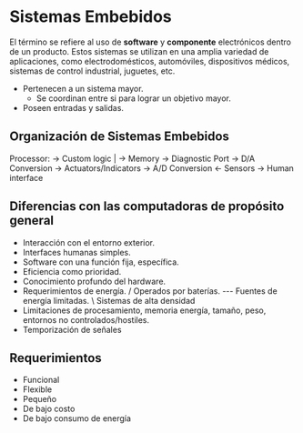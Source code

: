 # Sistemas Embebidos

El término se refiere al uso de **software** y **componente** electrónicos dentro de un producto. Estos sistemas se utilizan en una amplia variedad de aplicaciones, como electrodomésticos, automóviles, dispositivos médicos, sistemas de control industrial, juguetes, etc.

- Pertenecen a un sistema mayor.
  - Se coordinan entre si para lograr un objetivo mayor.
- Poseen entradas y salidas.

## Organización de Sistemas Embebidos

Processor:
-> Custom logic
|
-> Memory
-> Diagnostic Port
-> D/A Conversion -> Actuators/Indicators
-> A/D Conversion <- Sensors
-> Human interface

## Diferencias con las computadoras de propósito general

- Interacción con el entorno exterior.
- Interfaces humanas simples.
- Software con una función fija, específica.
- Eficiencia como prioridad.
- Conocimiento profundo del hardware.
- Requerimientos de energía.
  / Operados por baterías.
  --- Fuentes de energía limitadas.
  \ Sistemas de alta densidad
- Limitaciones de procesamiento, memoria energía, tamaño, peso, entornos no controlados/hostiles.
- Temporización de señales

## Requerimientos

- Funcional
- Flexible
- Pequeño
- De bajo costo
- De bajo consumo de energía
